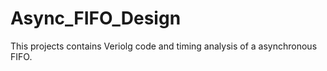 # Async_FIFO_Design
This projects contains Veriolg code and timing analysis of a asynchronous FIFO.
